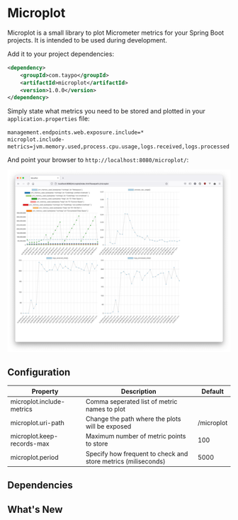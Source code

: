 # Microplot

Microplot is a small library to plot Micrometer metrics for your Spring Boot projects. It is intended to be used during development.

Add it to your project dependencies:
```xml
<dependency>
    <groupId>com.taypo</groupId>
    <artifactId>microplot</artifactId>
    <version>1.0.0</version>
</dependency>
```

Simply state what metrics you need to be stored and plotted in your `application.properties` file:
```properties
management.endpoints.web.exposure.include=*
microplot.include-metrics=jvm.memory.used,process.cpu.usage,logs.received,logs.processed
```
And point your browser to `http://localhost:8080/microplot/`:

![microplot](doc/screenshot.png)

## Configuration

| Property                   | Description                                                   | Default    |
|----------------------------|---------------------------------------------------------------|------------|
| microplot.include-metrics  | Comma seperated list of metric names to plot                  |            |
| microplot.uri-path         | Change the path where the plots will be exposed               | /microplot |
| microplot.keep-records-max | Maximum number of metric points to store                      | 100        |
| microplot.period           | Specify how frequent to check and store metrics (miliseconds) | 5000       |



## Dependencies

## What's New

